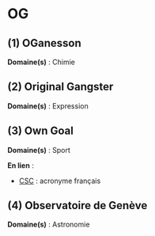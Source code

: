 # OG

## (1) OGanesson

**Domaine(s)** : Chimie

## (2) Original Gangster

**Domaine(s)** : Expression

## (3) Own Goal

**Domaine(s)** : Sport

**En lien** :

+ [CSC](../C/csc.md) : acronyme français

## (4) Observatoire de Genève

**Domaine(s)** : Astronomie
